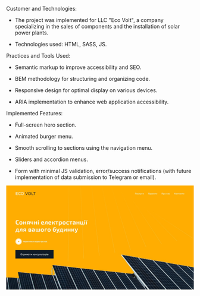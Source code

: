 Customer and Technologies:

- The project was implemented for LLC "Eco Volt", a company specializing in the sales of components and the installation of solar power plants.

- Technologies used: HTML, SASS, JS.

Practices and Tools Used:

- Semantic markup to improve accessibility and SEO.

- BEM methodology for structuring and organizing code.

- Responsive design for optimal display on various devices.

- ARIA implementation to enhance web application accessibility.

Implemented Features:

- Full-screen hero section.

- Animated burger menu.

- Smooth scrolling to sections using the navigation menu.

- Sliders and accordion menus.

- Form with minimal JS validation, error/success notifications (with future implementation of data submission to Telegram or email).

<img src="./img/presentation.jpg"/>
